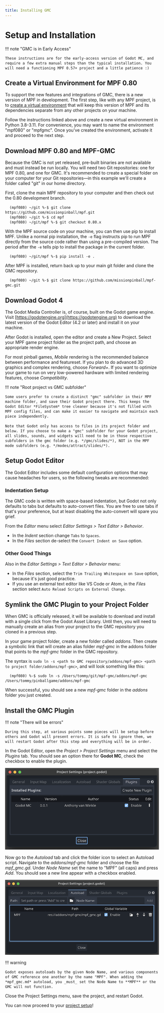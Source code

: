 ```yaml
---
title: Installing GMC
---
```


# Setup and Installation

!!! note "GMC is in Early Access"

    These instructions are for the early-access version of Godot MC, and require a few extra manual steps than the typical installation. You will need a functioning MPF 0.57+ project and a little patience :)

## Create a Virtual Environment for MPF 0.80

To support the new features and integrations of GMC, there is a new version of MPF in development. The first step, like with any MPF project, is to [create a virtual environment](../install/virtual-environments.md) that will keep this version of MPF and its dependencies separate from any other projects on your machine.

Follow the instructions linked above and create a new virtual environment in Python 3.8-3.11. For convenience, you may want to name the environment "mpf080" or "mpfgmc". Once you've created the environment, activate it and proceed to the next step.

## Download MPF 0.80 and MPF-GMC

Because the GMC is not yet released, pre-built binaries are not available and must instead be run locally. You will need two Git repositories: one for MPF 0.80, and one for GMC. It's recommended to create a special folder on your computer for your Git repositories—in this example we'll create a folder called "git" in our home directory.

First, clone the main MPF repository to your computer and then check out the 0.80 development branch.

``` console
  (mpf080) ~/git %-$ git clone https://github.com/missionpinball/mpf.git
  (mpf080) ~/git %-$ cd mpf
  (mpf080) ~/git/mpf %-$ git checkout 0.80.x
```

With the MPF source code on your machine, you can then use pip to install MPF. Unlike a normal pip installation, the `-e` flag instructs pip to run MPF directly from the source code rather than using a pre-compiled version. The period after the `-e` tells pip to install the package in the current folder.

``` console
  (mpf080) ~/git/mpf %-$ pip install -e .
```

After MPF is installed, return back up to your main git folder and clone the GMC repository.

``` console
  (mpf080) ~/git %-$ git clone https://github.com/missionpinball/mpf-gmc.git
```

## Download Godot 4

The Godot Media Controller is, of course, built on the Godot game engine. Visit [https://godotengine.org](https://godotengine.org) to download the latest version of the Godot Editor (4.2 or later) and install it on your machine.

After Godot is installed, open the editor and create a New Project. Select your MPF game project folder as the project path, and choose an appropriate render engine.

For most pinball games, *Mobile* rendering is the recommended balance between performance and featureset. If you plan to do advanced 3D graphics and complex rendering, choose *Forward+*. If you want to optimize your game to run on very low-powered hardware with limited rendering features, choose *Compatibility*.

!!! note "Root project vs GMC subfolder"

    Some users prefer to create a distinct "gmc" subfolder in their MPF machine folder, and save their Godot project there. This keeps the Godot Editor *FileSystem* tree cleaner because it's not filled with MPF config files, and can make it easier to navigate and maintain each piece independently.

    Note that Godot only has access to files in its project folder and below. If you choose to make a "gmc" subfolder for your Godot project, all slides, sounds, and widgets will need to be in those respective subfolders in the gmc folder (e.g. */gmc/slides/*), NOT in the MPF mode subfolders (e.g. */modes/attract/slides/*).

## Setup Godot Editor

The Godot Editor includes some default configuration options that may cause headaches for users, so the following tweaks are recommended:

### Indentation Setup

The GMC code is written with space-based indentation, but Godot not only defaults to tabs but defaults to auto-convert files. You are free to use tabs if that's your preference, but at least disabling the auto-convert will spare you grief.

From the *Editor* menu select *Editor Settings > Text Editor > Behavior*.

  *  In the *Indent* section change `Tabs` to `Spaces`.
  *  In the *Files* section de-select the `Convert Indent on Save` option.

### Other Good Things

Also in the *Editor Settings > Text Editor > Behavior* menu:

  *  In the *Files* section, select the `Trim Trailing Whitespace on Save` option, because it's just good practice.
  *  If you use an external text editor like VS Code or Atom, in the *Files* section select `Auto Reload Scripts on External Change`.


## Symlink the GMC Plugin to your Project Folder

When GMC is officially released, it will be available to download and install with a single click from the Godot Asset Library. Until then, you will need to manually create an alias from your project to the GMC repository you cloned in a previous step.

In your game project folder, create a new folder called *addons*. Then create a symbolic link that will create an alias folder *mpf-gmc* in the addons folder that points to the *mpf-gmc* folder in the GMC repository.

The syntax is `sudo ln -s <path to GMC repository/addons/mpf-gmc> <path to project folder/addons/mpf-gmc>`, and will look something like this:

``` console
  (mpf080) %-$ sudo ln -s /Users/tommy/git/mpf-gmc/addons/mpf-gmc /Users/tommy/pinballgame/addons/mpf-gmc
```

When successful, you should see a new *mpf-gmc* folder in the *addons* folder you just created.

## Install the GMC Plugin

!!! note "There will be errors"

    During this step, at various points some pieces will be setup before others and Godot will present errors. It is safe to ignore them, we will restart Godot after this step and everything will be in order.

In the Godot Editor, open the *Project > Project Settings* menu and select the *Plugins* tab. You should see an option there for **Godot MC**, check the checkbox to enable the plugin.

![image](images/project_settings_plugins.png)

Now go to the *Autoload* tab and click the folder icon to select an Autoload script. Navigate to the *addons/mpf-gmc* folder and choose the file *mpf_gmc.gd*. Under *Node Name* set the name to "MPF" (all caps) and press *Add*. You should see a new line appear with a checkbox enabled.

![image](images/project_settings_autoload.png)

!!! warning

    Godot exposes autoloads by the given Node Name, and various components of GMC reference one another by the name "MPF". When adding the *mpf_gmc.md* autoload, you _must_ set the Node Name to **MPF** or the GMC will not function.

Close the Project Settings menu, save the project, and restart Godot.

You can now proceed to your [project setup](setup.md)!